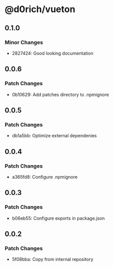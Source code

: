 # @d0rich/vueton

## 0.1.0

### Minor Changes

- 2827424: Good looking documentation

## 0.0.6

### Patch Changes

- 0b10629: Add patches directory to .npmignore

## 0.0.5

### Patch Changes

- db1a5bb: Optimize external dependenies

## 0.0.4

### Patch Changes

- a365fd8: Configure .npmignore

## 0.0.3

### Patch Changes

- b06eb55: Configure exports in package.json

## 0.0.2

### Patch Changes

- 5f08bba: Copy from internal repository
